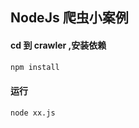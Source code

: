 ## NodeJs 爬虫小案例
#### cd 到 crawler ,安装依赖
```javascript
npm install
```
#### 运行
```bash
node xx.js
```